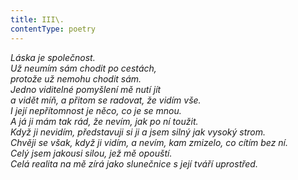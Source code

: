 ```yaml
---
title: III\.
contentType: poetry
---
```


<section>

_Láska je společnost.  
Už neumím sám chodit po cestách,  
protože už nemohu chodit sám.  
Jedno viditelné pomyšlení mě nutí jít  
a vidět míň, a přitom se radovat, že vidím vše.  
I její nepřítomnost je něco, co je se mnou.  
A já ji mám tak rád, že nevím, jak po ní toužit.  
Když ji nevidím, představuji si ji a jsem silný jak vysoký strom.  
Chvěji se však, když ji vidím, a nevím, kam zmizelo, co cítím bez ní.  
Celý jsem jakousi silou, jež mě opouští.  
Celá realita na mě zírá jako slunečnice s její tváří uprostřed._

</section>
